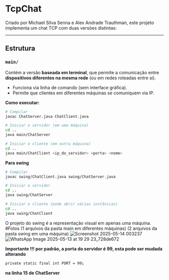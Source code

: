 # TcpChat

Criado por Michael Silva Senna e Alex Andrade Trauthman, este projeto implementa um chat TCP com duas versões distintas:

---

## Estrutura

### `main/`
Contém a versão **baseada em terminal**, que permite a comunicação entre **dispositivos diferentes na mesma rede** (ou em redes roteadas entre si).

- Funciona via linha de comando (sem interface gráfica).
- Permite que clientes em diferentes máquinas se comuniquem via IP.

**Como executar:**

```bash
# Compilar
javac ChatServer.java ChatClient.java

# Iniciar o servidor (em uma máquina)
cd ..
java main/ChatServer

# Iniciar o cliente (em outra máquina)
cd ..
java main/ChatClient <ip_do_servidor> <porta> <nome>

```
**Para swing**
```bash
# Compilar
javac swing/ChatClient.java swing/ChatServer.java

# Iniciar o servidor
cd ..
java swing/ChatServer

# Iniciar o cliente (pode abrir várias instâncias)
cd ..
java swing/ChatClient

```
O projeto do swing é a representação visual em apenas uma máquina.
#Fotos (1 arquivos da pasta main em diferentes máquinas) (2 arquivos da pasta swing em uma máquina)
![Screenshot 2025-05-14 003237](https://github.com/user-attachments/assets/0cf965b9-1948-4eb6-a191-c4201ef2516e)
![WhatsApp Image 2025-05-13 at 19 29 23_728de672](https://github.com/user-attachments/assets/ac5e01a6-c908-4bf9-b21b-43bffa24796d)


**Importante !!! por padrão, a porta do servidor é 99, esta pode ser mudada alterando**
```bash
private static final int PORT = 99;
```
**na linha 15 de ChatServer**


